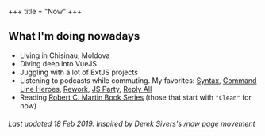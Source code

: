 +++
title = "Now"
+++


## What I'm doing nowadays

  - Living in Chisinau, Moldova
  - Diving deep into VueJS
  - Juggling with a lot of ExtJS projects
  - Listening to podcasts while commuting. My favorites: [Syntax](https://syntax.fm/), [Command Line Heroes](https://www.redhat.com/en/command-line-heroes), [Rework](https://rework.fm/), [JS Party](https://changelog.com/jsparty), [Reply All](https://www.gimletmedia.com/reply-all/)
  - Reading [Robert C. Martin Book Series](http://www.informit.com/imprint/series_detail.aspx?st=61246) (those that start with `"Clean"` for now)

###### Last updated *18 Feb 2019*. Inspired by Derek Sivers's [/now page](https://sivers.org/nowff) movement
